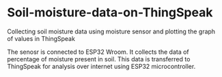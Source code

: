 # Soil-moisture-data-on-ThingSpeak
Collecting soil moisture data using moisture sensor and plotting the graph of values in ThingSpeak


The senosr is connected to ESP32 Wroom. It collects the data of percentage of moisture present in soil. This data is transferred to ThingSpeak for analysis over internet using ESP32 microcontroller.
